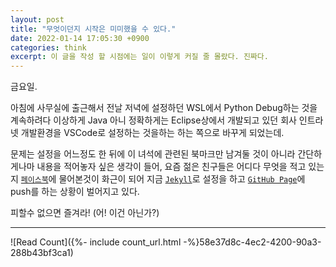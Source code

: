 ```yaml
---
layout: post
title: "무엇이던지 시작은 미미했을 수 있다."
date: 2022-01-14 17:05:30 +0900
categories: think
excerpt: 이 글을 작성 할 시점에는 일이 이렇게 커질 줄 몰랐다. 진짜다.
---
```


금요일.

아침에 사무실에 출근해서 전날 저녁에 설정하던 WSL에서 Python Debug하는 것을 계속하려다 이상하게 Java 아니 정확하게는 Eclipse상에서 개발되고 있던 회사 인트라넷 개발환경을 VSCode로 설정하는 것을하는 하는 쪽으로 바꾸게 되었는데.

문제는 설정을 어느정도 한 뒤에 이 녀석에 관련된 북마크만 남겨둘 것이 아니라 간단하게나마 내용을 적어놓자 싶은 생각이 들어, 요즘 젊은 친구들은 어디다 무엇을 적고 있는지 [`페이스북`][facebook-question]에 물어본것이 화근이 되어 지금 [`Jekyll`][jekyll-docs]로 설정을 하고 [`GitHub Page`][github-page]에 push를 하는 상황이 벌어지고 있다.

피할수 없으면 즐겨라! (어! 이건 아닌가?)

[facebook-question]: https://www.facebook.com/groups/System.out.Coding/permalink/4853960527996937/
[jekyll-docs]: https://jekyllrb.com/docs/home
[github-page]: https://pages.github.com/

---

![Read Count]({%- include count_url.html -%}58e37d8c-4ec2-4200-90a3-288b43bf3ca1)
